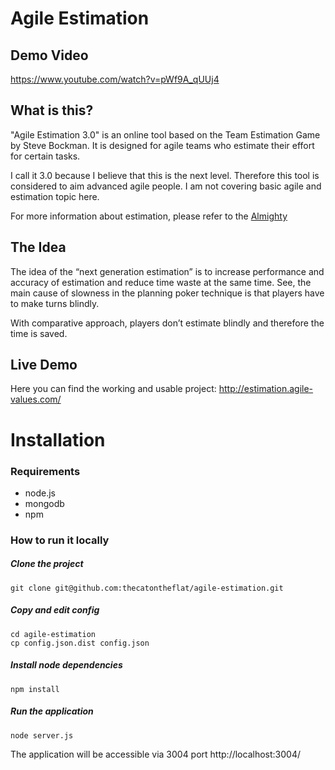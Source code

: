 # Agile Estimation

## Demo Video

https://www.youtube.com/watch?v=pWf9A_qUUj4

## What is this?

"Agile Estimation 3.0" is an online tool based on the Team Estimation Game by Steve Bockman. It is designed for agile teams who estimate their effort for certain tasks.

I call it 3.0 because I believe that this is the next level. Therefore this tool is considered to aim advanced agile people. I am not covering basic agile and estimation topic here.

For more information about estimation, please refer to the [Almighty](http://google.com)

## The Idea

The idea of the “next generation estimation” is to increase performance and accuracy of estimation and reduce time waste at the same time. See, the main cause of slowness in the planning poker technique is that players have to make turns blindly.

With comparative approach, players don’t estimate blindly and therefore the time is saved.

## Live Demo

Here you can find the working and usable project:
http://estimation.agile-values.com/

# Installation

### Requirements

* node.js
* mongodb
* npm


### How to run it locally

##### Clone the project
```
git clone git@github.com:thecatontheflat/agile-estimation.git
```

##### Copy and edit config
```
cd agile-estimation
cp config.json.dist config.json
```

##### Install node dependencies
```
npm install
```

##### Run the application
```
node server.js
```

The application will be accessible via 3004 port
http://localhost:3004/
